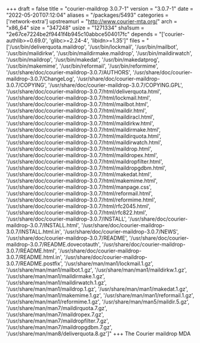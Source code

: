 +++
draft = false
title = "courier-maildrop 3.0.7-1"
version = "3.0.7-1"
date = "2022-05-20T07:12:04"
aliases = "/packages/5493"
categories = ['network-extra']
upstreamurl = "http://www.courier-mta.org/"
arch = "x86_64"
size = "347248"
usize = "1271334"
sha1sum = "2e67ce7224be2f9441f4b945c10abbce504017fc"
depends = "['courier-authlib>=0.69.0', 'glibc>=2.24-4', 'libidn>=1.35']"
files = "['/usr/bin/deliverquota.maildrop', '/usr/bin/lockmail', '/usr/bin/mailbot', '/usr/bin/maildirkw', '/usr/bin/maildirmake.maildrop', '/usr/bin/maildirwatch', '/usr/bin/maildrop', '/usr/bin/makedat', '/usr/bin/makedatprog', '/usr/bin/makemime', '/usr/bin/reformail', '/usr/bin/reformime', '/usr/share/doc/courier-maildrop-3.0.7/AUTHORS', '/usr/share/doc/courier-maildrop-3.0.7/ChangeLog', '/usr/share/doc/courier-maildrop-3.0.7/COPYING', '/usr/share/doc/courier-maildrop-3.0.7/COPYING.GPL', '/usr/share/doc/courier-maildrop-3.0.7/html/deliverquota.html', '/usr/share/doc/courier-maildrop-3.0.7/html/lockmail.html', '/usr/share/doc/courier-maildrop-3.0.7/html/mailbot.html', '/usr/share/doc/courier-maildrop-3.0.7/html/maildir.html', '/usr/share/doc/courier-maildrop-3.0.7/html/maildiracl.html', '/usr/share/doc/courier-maildrop-3.0.7/html/maildirkw.html', '/usr/share/doc/courier-maildrop-3.0.7/html/maildirmake.html', '/usr/share/doc/courier-maildrop-3.0.7/html/maildirquota.html', '/usr/share/doc/courier-maildrop-3.0.7/html/maildirwatch.html', '/usr/share/doc/courier-maildrop-3.0.7/html/maildrop.html', '/usr/share/doc/courier-maildrop-3.0.7/html/maildropex.html', '/usr/share/doc/courier-maildrop-3.0.7/html/maildropfilter.html', '/usr/share/doc/courier-maildrop-3.0.7/html/maildropgdbm.html', '/usr/share/doc/courier-maildrop-3.0.7/html/makedat.html', '/usr/share/doc/courier-maildrop-3.0.7/html/makemime.html', '/usr/share/doc/courier-maildrop-3.0.7/html/manpage.css', '/usr/share/doc/courier-maildrop-3.0.7/html/reformail.html', '/usr/share/doc/courier-maildrop-3.0.7/html/reformime.html', '/usr/share/doc/courier-maildrop-3.0.7/html/rfc2045.html', '/usr/share/doc/courier-maildrop-3.0.7/html/rfc822.html', '/usr/share/doc/courier-maildrop-3.0.7/INSTALL', '/usr/share/doc/courier-maildrop-3.0.7/INSTALL.html', '/usr/share/doc/courier-maildrop-3.0.7/INSTALL.html.in', '/usr/share/doc/courier-maildrop-3.0.7/NEWS', '/usr/share/doc/courier-maildrop-3.0.7/README', '/usr/share/doc/courier-maildrop-3.0.7/README.dovecotauth', '/usr/share/doc/courier-maildrop-3.0.7/README.html', '/usr/share/doc/courier-maildrop-3.0.7/README.html.in', '/usr/share/doc/courier-maildrop-3.0.7/README.postfix', '/usr/share/man/man1/lockmail.1.gz', '/usr/share/man/man1/mailbot.1.gz', '/usr/share/man/man1/maildirkw.1.gz', '/usr/share/man/man1/maildirmake.1.gz', '/usr/share/man/man1/maildirwatch.1.gz', '/usr/share/man/man1/maildrop.1.gz', '/usr/share/man/man1/makedat.1.gz', '/usr/share/man/man1/makemime.1.gz', '/usr/share/man/man1/reformail.1.gz', '/usr/share/man/man1/reformime.1.gz', '/usr/share/man/man5/maildir.5.gz', '/usr/share/man/man7/maildirquota.7.gz', '/usr/share/man/man7/maildropex.7.gz', '/usr/share/man/man7/maildropfilter.7.gz', '/usr/share/man/man7/maildropgdbm.7.gz', '/usr/share/man/man8/deliverquota.8.gz']"
+++
The Courier maildrop MDA
